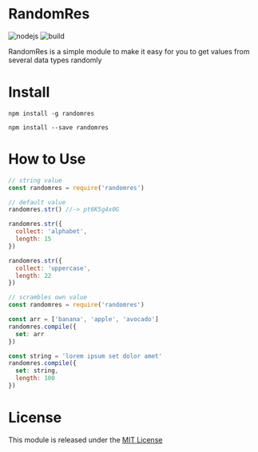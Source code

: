 # RandomRes
![nodejs](https://img.shields.io/badge/nodejs-00a896?style=for-the-badge&logo=node.js&logoColor=white)
![build](https://img.shields.io/badge/randomres-d62828?style=for-the-badge&logo=npm&logoColor=white)
<br>

RandomRes is a simple module to make it easy for you to get values from several data types randomly

# Install
``` npm install -g randomres ```<br>

``` npm install --save randomres ```

# How to Use
``` javascript
// string value
const randomres = require('randomres')

// default value
randomres.str() //-> pt6K5g4x0G

randomres.str({
  collect: 'alphabet',
  length: 15
})

randomres.str({
  collect: 'uppercase',
  length: 22
})

```

``` javascript
// scrambles own value
const randomres = require('randomres')

const arr = ['banana', 'apple', 'avocado']
randomres.compile({
  set: arr
})

const string = 'lorem ipsum set dolor amet'
randomres.compile({
  set: string,
  length: 100 
})

```

# License
This module is released under the [MIT License](https://github.com/febriadj/randomres-module/blob/master/LICENSE)